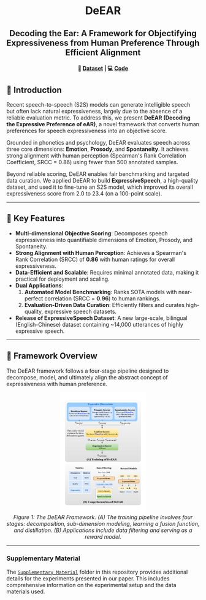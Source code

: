 <div align="center">

# DeEAR

## Decoding the Ear: A Framework for Objectifying Expressiveness from Human Preference Through Efficient Alignment

</div>

<div align="center">
<h4>
  🤗 <a href="https://huggingface.co/datasets/FreedomIntelligence/ExpressiveSpeech" target="_blank">Dataset</a> | 💻 <a href="https://github.com/FreedomIntelligence/ExpressiveSpeech" target="_blank">Code</a>
</h4>
</div>

## 📖 Introduction

Recent speech-to-speech (S2S) models can generate intelligible speech but often lack natural expressiveness, largely due to the absence of a reliable evaluation metric. To address this, we present **DeEAR (Decoding the Expressive Preference of eAR)**, a novel framework that converts human preferences for speech expressiveness into an objective score.

Grounded in phonetics and psychology, DeEAR evaluates speech across three core dimensions: **Emotion**, **Prosody**, and **Spontaneity**. It achieves strong alignment with human perception (Spearman's Rank Correlation Coefficient, SRCC = 0.86) using fewer than 500 annotated samples.

Beyond reliable scoring, DeEAR enables fair benchmarking and targeted data curation. We applied DeEAR to build **ExpressiveSpeech**, a high-quality dataset, and used it to fine-tune an S2S model, which improved its overall expressiveness score from 2.0 to 23.4 (on a 100-point scale).

---

## 🚀 Key Features

*   **Multi-dimensional Objective Scoring**: Decomposes speech expressiveness into quantifiable dimensions of Emotion, Prosody, and Spontaneity.
*   **Strong Alignment with Human Perception**: Achieves a Spearman's Rank Correlation (SRCC) of **0.86** with human ratings for overall expressiveness.
*   **Data-Efficient and Scalable**: Requires minimal annotated data, making it practical for deployment and scaling.
*   **Dual Applications**:
    1.  **Automated Model Benchmarking**: Ranks SOTA models with near-perfect correlation (SRCC = **0.96**) to human rankings.
    2.  **Evaluation-Driven Data Curation**: Efficiently filters and curates high-quality, expressive speech datasets.
*   **Release of ExpressiveSpeech Dataset**: A new large-scale, bilingual (English-Chinese) dataset containing ~14,000 utterances of highly expressive speech.

---

## 🔧 Framework Overview

The DeEAR framework follows a four-stage pipeline designed to decompose, model, and ultimately align the abstract concept of expressiveness with human preference.

<p align="center">
  <img src="assets/Architecture.png" alt="DeEAR Framework Diagram" width="45%"/>
  <br>
  <em>Figure 1: The DeEAR Framework. (A) The training pipeline involves four stages: decomposition, sub-dimension modeling, learning a fusion function, and distillation. (B) Applications include data filtering and serving as a reward model.</em>
</p>

---


### Supplementary Material

The [`Supplementary Material`](./Supplementary%20Material/) folder in this repository provides additional details for the experiments presented in our paper. This includes comprehensive information on the experimental setup and the data materials used.